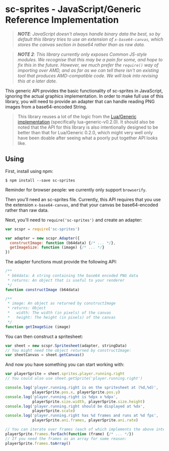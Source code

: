 # sc-sprites - JavaScript/Generic Reference Implementation #

> _**NOTE**: JavaScript doesn't always handle binary data the best, so by
> default this library tries to use an extension of `x-base64-canvas`, which
> stores the canvas section in base64 rather than as raw data._

> _**NOTE 2**: This library currently only exposes Common JS-style modules. We
> recognise that this may be a pain for some, and hope to fix this in the
> future. However, we much prefer the `require()` way of importing over AMD,
> and as far as we can tell there isn't an existing tool that produces
> AMD-compatible code. We will look into revising this at a later date._

This generic API provides the basic functionality of sc-sprites in JavaScript,
ignoring the actual graphics implementation. In order to make full use of this
library, you will need to provide an adapter that can handle reading PNG images
from a base64-encoded String.

> This library reuses a lot of the logic from the [Lua/Generic implementation]
> (specifically lua-generic-v0.2.0). It should also be noted that the API for
> this library is also intentionally designed to be better than that for
> Lua/Generic 0.2.0, which might very well only have been doable after seeing
> what a poorly put together API looks like.

[Lua/Generic implementation]: https://github.com/SourceComb/sc-sprites/tree/lua-generic


## Using ##

First, install using npm:

    $ npm install --save sc-sprites

Reminder for browser people: we currently only support `browserify`.

Then you'll need an sc-sprites file. Currently, this API requires that you use
the extension `x-base64-canvas`, and that your canvas be base64-encoded rather
than raw data.

Next, you'll need to `require('sc-sprites')` and create an adapter:

```js
var scspr = require('sc-sprites')

var adapter = new scspr.Adapter({
  constructImage: function (b64data) {/* ... */},
  getImageSize: function (image) {/* ... */}
})
```

The adapter functions must provide the following API:

```js
/**
 * b64data: A string containing the base64 encoded PNG data
 * returns: An object that is useful to your renderer
 */
function constructImage (b64data)

/**
 * image: An object as returned by constructImage
 * returns: Object
 *   width: The width (in pixels) of the canvas
 *   height: The height (in pixels) of the canvas
 */
function getImageSize (image)
```

You can then construct a spritesheet:

```js
var sheet = new scspr.Spritesheet(adapter, stringData)
// You might need the object returned by constructImage:
var sheetCanvas = sheet.getCanvas()
```

And now you have something you can start working with:

```js
var playerSprite = sheet.sprites.player.running.right
// You could also use sheet.getSprite('player.running.right')

console.log('player.running.right is on the spritesheet at (%d,%d)',
            playerSprite.pos.x, playerSprite.pos.y)
console.log('player.running.right is %dpx x %dpx',
            playerSprite.size.width, playerSprite.size.height)
console.log('player.running.right should be displayed at %dx',
            playerSprite.scale)
console.log('player.running.right has %d frames and runs at %d fps',
            playerSprite.ani.frames, playerSprite.ani.rate)

// You can iterate over frames (each of which implements the above interface)
playerSprite.frames.forEach(function (frame) {/* ... */})
// If you need the frames as an array for some reason:
playerSprite.frames.toArray()
```
